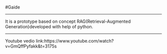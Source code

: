 #Gaide
<hr>It is a prototype based on concept RAG(Retrieval-Augmented Generation)developed with help of python.<hr>
Youtube vedio link:https://www.youtube.com/watch?v=GmQffPyfakk&t=3175s
